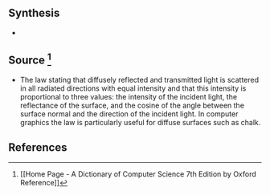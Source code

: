 ## Synthesis
- 
## Source [^1]
- The law stating that diffusely reflected and transmitted light is scattered in all radiated directions with equal intensity and that this intensity is proportional to three values: the intensity of the incident light, the reflectance of the surface, and the cosine of the angle between the surface normal and the direction of the incident light. In computer graphics the law is particularly useful for diffuse surfaces such as chalk.
## References

[^1]: [[Home Page - A Dictionary of Computer Science 7th Edition by Oxford Reference]]